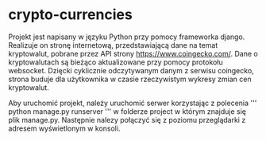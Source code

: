 # crypto-currencies

Projekt jest napisany w języku Python przy pomocy frameworka django.
Realizuje on stronę internetową, przedstawiającą dane na temat kryptowalut, pobrane przez API strony https://www.coingecko.com/.
Dane o kryptowalutach są bieżąco aktualizowane przy pomocy protokołu websocket.
Dzięcki cyklicznie odczytywanym danym z serwisu coingecko, strona buduje dla użytkownika w czasie rzeczywistym wykresy zmian cen kryptowalut.

Aby uruchomić projekt, należy uruchomić serwer korzystając z polecenia
'''
python manage.py runserver
'''
w folderze project w którym znajduje się plik manage.py.
Następnie nalezy połączyć się z poziomu przeglądarki z adresem wyświetlonym w konsoli.

